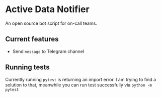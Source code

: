 # Active Data Notifier
An open source bot script for on-call teams.

## Current features
- Send `message` to Telegram channel


## Running tests

Currently running `pytest` is returning an import error. I am trying to find a solution to that, meanwhile you can run test successfully via `python -m pytest`

